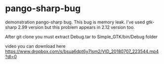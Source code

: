 # pango-sharp-bug
demonstration pango-sharp bug. This bug is memory leak. I've used gtk-sharp 2.99 version but this problem appears in 2.12 version too.

After git clone you must extract Debug.tar to Simple_GTK/bin/Debug folder

video you can download here https://www.dropbox.com/s/bsua6dpt6y7lsm2/VID_20180707_223544.mp4?dl=0
